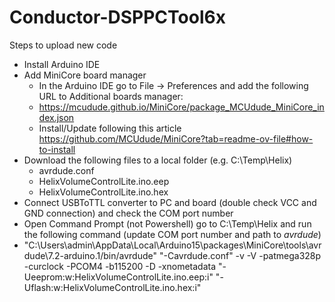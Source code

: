 # Conductor-DSPPCTool6x
Steps to upload new code
- Install Arduino IDE
- Add MiniCore board manager
  - In the Arduino IDE go to File -> Preferences and add the following URL to Additional boards manager:
  - https://mcudude.github.io/MiniCore/package_MCUdude_MiniCore_index.json
  - Install/Update following this article https://github.com/MCUdude/MiniCore?tab=readme-ov-file#how-to-install
- Download the following files to a local folder (e.g. C:\Temp\Helix)
  - avrdude.conf
  - HelixVolumeControlLite.ino.eep
  - HelixVolumeControlLite.ino.hex
- Connect USBToTTL converter to PC and board (double check VCC and GND connection) and check the COM port number
- Open Command Prompt (not Powershell) go to C:\Temp\Helix and run the following command (update COM port number and path to *avrdude*)
- "C:\Users\admin\AppData\Local\Arduino15\packages\MiniCore\tools\avrdude\7.2-arduino.1/bin/avrdude" "-Cavrdude.conf" -v -V -patmega328p -curclock -PCOM4 -b115200 -D -xnometadata "-Ueeprom:w:HelixVolumeControlLite.ino.eep:i" "-Uflash:w:HelixVolumeControlLite.ino.hex:i"
